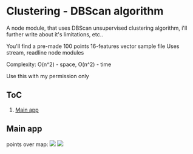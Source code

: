 Clustering - DBScan algorithm
==============================

A node module, that uses DBScan unsupervised clustering algorithm, i'll further write about it's limitations, etc.. 

You'll find a pre-made 100 points 16-features vector sample file
Uses stream, readline node modules

Complexity: O(n^2) - space, O(n^2) - time

Use this with my permission only

ToC
---------------------

1. [Main app](#main)


<a name="main">Main app</a>
---------------------


points over map:
![](https://raw.githubusercontent.com/xmen4u/dbscan/master/img1.png)
![](https://raw.githubusercontent.com/xmen4u/dbscan/master/img2.png)